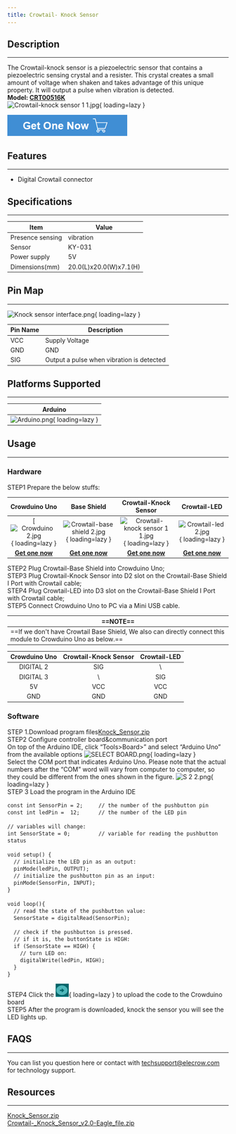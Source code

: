 ```yaml
---
title: Crowtail- Knock Sensor
---
```


## Description
-----------

The Crowtail-knock sensor is a piezoelectric sensor that contains a piezoelectric sensing crystal and a resister. This crystal creates a small amount of voltage when shaken and takes advantage of this unique property. It will output a pulse when vibration is detected.  
**Model: [CRT00516K](https://www.elecrow.com/crowtail-knock-sensor.html)**  
![Crowtail-knock sensor 1 1.jpg](https://wiki.elecrow.com/images/thumb/6/6b/Crowtail-knock_sensor_1_1.jpg/400px-Crowtail-knock_sensor_1_1.jpg){ loading=lazy }

[![Alt text](./assets/images/Get_one_now.png)](https://www.elecrow.com/crowtail-knock-sensor.html?wiki "Title text")

## Features
--------

- Digital Crowtail connector

## Specifications
--------------

| **Item** | **Value** |
|---|---|
| Presence sensing | vibration |
| Sensor | KY-031 |
| Power supply | 5V |
| Dimensions(mm) | 20.0(L)x20.0(W)x7.1(H) |

## Pin Map
-------

![Knock sensor interface.png](https://wiki.elecrow.com/images/thumb/b/b6/Knock_sensor_interface.png/500px-Knock_sensor_interface.png){ loading=lazy }

| **Pin Name** | **Description** |
|---|---|
| VCC | Supply Voltage |
| GND | GND |
| SIG | Output a pulse when vibration is detected |

## Platforms Supported
-------------------

| **Arduino** |
|:-:|
| ![Arduino.png](https://wiki.elecrow.com/images/6/63/Arduino.png){ loading=lazy } |

## Usage
-----

### Hardware

STEP1 Prepare the below stuffs:

| **Crowduino Uno**                                            | **Base Shield**                                              | **Crowtail-Knock Sensor**                                    | **Crowtail-LED**                                             |
| :------------------------------------------------------------: | :------------------------------------------------------------: | :------------------------------------------------------------: | :------------------------------------------------------------: |
| [![Crowduino 2.jpg](https://wiki.elecrow.com/images/thumb/d/d4/Crowduino_2.jpg/300px-Crowduino_2.jpg){ loading=lazy } | ![Crowtail-base shield 2.jpg](https://wiki.elecrow.com/images/thumb/c/cb/Crowtail-base_shield_2.jpg/200px-Crowtail-base_shield_2.jpg){ loading=lazy } | ![Crowtail-knock sensor 1 1.jpg](https://wiki.elecrow.com/images/thumb/6/6b/Crowtail-knock_sensor_1_1.jpg/250px-Crowtail-knock_sensor_1_1.jpg){ loading=lazy } | ![Crowtail-led 2.jpg](https://wiki.elecrow.com/images/thumb/3/30/Crowtail-led_2.jpg/250px-Crowtail-led_2.jpg){ loading=lazy } |
| [**Get one now**](https://www.elecrow.com/crowduino-unosd-v15-p-840.html) | [**Get one now**](https://www.elecrow.com/crowtail-base-shield-p-1264.html) | [**Get one now**](https://www.elecrow.com/crowtail-knock-sensor.html) | [**Get one now**](https://www.elecrow.com/crowtail-led-p-1224.html) |

STEP2 Plug Crowtail-Base Shield into Crowduino Uno;  
STEP3 Plug Crowtail-Knock Sensor into D2 slot on the Crowtail-Base Shield I Port with Crowtail cable;  
STEP4 Plug Crowtail-LED into D3 slot on the Crowtail-Base Shield I Port with Crowtail cable;  
STEP5 Connect Crowduino Uno to PC via a Mini USB cable.  

| ==**NOTE**== |
|---|
| ==If we don't have Crowtail Base Shield, We also can directly connect this module to Crowduino Uno as below.== |

| **Crowduino Uno** | **Crowtail-Knock Sensor** | **Crowtail-LED** |
|:-:|:-:|:-:|
| DIGITAL 2 | SIG | \\ |
| DIGITAL 3 | \\ | SIG |
| 5V | VCC | VCC |
| GND | GND | GND |

### Software

STEP 1.Download program files[Knock\_Sensor.zip](./files/Knock-Sensor-zip.md)  
STEP2 Configure controller board&amp;communication port  
On top of the Arduino IDE, click “Tools&gt;Board&gt;” and select “Arduino Uno” from the available options
![SELECT BOARD.png](https://wiki.elecrow.com/images/thumb/c/c5/SELECT_BOARD.png/700px-SELECT_BOARD.png){ loading=lazy }  
Select the COM port that indicates Arduino Uno. Please note that the actual numbers after the “COM” word will vary from computer to computer, so they could be different from the ones shown in the figure.
![S 2 2.png](https://wiki.elecrow.com/images/thumb/d/d5/S_2_2.png/700px-S_2_2.png){ loading=lazy }  
STEP 3 Load the program in the Arduino IDE

```
const int SensorPin = 2;     // the number of the pushbutton pin
const int ledPin =  12;      // the number of the LED pin

// variables will change:
int SensorState = 0;         // variable for reading the pushbutton status

void setup() {
  // initialize the LED pin as an output:
  pinMode(ledPin, OUTPUT);      
  // initialize the pushbutton pin as an input:
  pinMode(SensorPin, INPUT);     
}

void loop(){
  // read the state of the pushbutton value:
  SensorState = digitalRead(SensorPin);

  // check if the pushbutton is pressed.
  // if it is, the buttonState is HIGH:
  if (SensorState == HIGH) {     
    // turn LED on:    
    digitalWrite(ledPin, HIGH);  
  } 
}
```

STEP4 Click the ![Upload.png](./assets/images/30px-Upload.png){ loading=lazy } to upload the code to the Crowduino board  
STEP5 After the program is downloaded, knock the sensor you will see the LED lights up.

## FAQS
----

You can list you question here or contact with techsupport@elecrow.com for technology support.

## Resources
---------

[Knock\_Sensor.zip](./files/Knock-Sensor-zip.md)  
[Crowtail-\_Knock\_Sensor\_v2.0-Eagle\_file.zip](./files/CrowtailKnock-Sensor-v2.0-Eagle-file.zip.md)